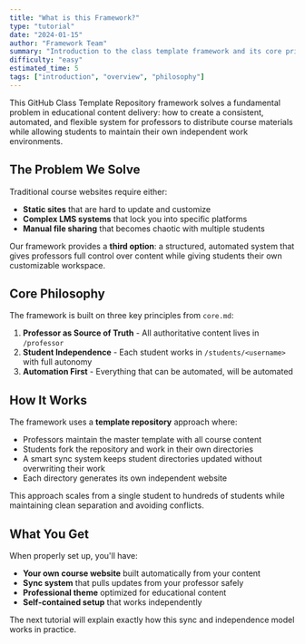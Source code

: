 ```yaml
---
title: "What is this Framework?"
type: "tutorial"
date: "2024-01-15"
author: "Framework Team"
summary: "Introduction to the class template framework and its core principles"
difficulty: "easy"
estimated_time: 5
tags: ["introduction", "overview", "philosophy"]
---
```



This GitHub Class Template Repository framework solves a fundamental problem in educational content delivery: how to create a consistent, automated, and flexible system for professors to distribute course materials while allowing students to maintain their own independent work environments.

## The Problem We Solve

Traditional course websites require either:
- **Static sites** that are hard to update and customize
- **Complex LMS systems** that lock you into specific platforms
- **Manual file sharing** that becomes chaotic with multiple students

Our framework provides a **third option**: a structured, automated system that gives professors full control over content while giving students their own customizable workspace.

## Core Philosophy

The framework is built on three key principles from `core.md`:

1. **Professor as Source of Truth** - All authoritative content lives in `/professor`
2. **Student Independence** - Each student works in `/students/<username>` with full autonomy
3. **Automation First** - Everything that can be automated, will be automated

## How It Works

The framework uses a **template repository** approach where:

- Professors maintain the master template with all course content
- Students fork the repository and work in their own directories
- A smart sync system keeps student directories updated without overwriting their work
- Each directory generates its own independent website

This approach scales from a single student to hundreds of students while maintaining clean separation and avoiding conflicts.

## What You Get

When properly set up, you'll have:
- **Your own course website** built automatically from your content
- **Sync system** that pulls updates from your professor safely
- **Professional theme** optimized for educational content
- **Self-contained setup** that works independently

The next tutorial will explain exactly how this sync and independence model works in practice. 